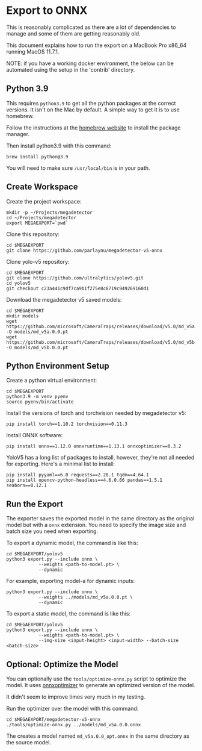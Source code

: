 # Export to ONNX

This is reasonably complicated as there are a lot of dependencies to manage and some of them are getting
reasonably old.

This document explains how to run the export on a MacBook Pro x86_64 running MacOS 11.7.1.

NOTE: if you have a working docker environment, the below can be automated using the setup in the 'contrib' directory.

## Python 3.9

This requires `python3.9` to get all the python packages at the correct versions. It isn't on the Mac by default.
A simple way to get it is to use homebrew.

Follow the instructions at the [homebrew website](https://brew.sh/) to install the package manager.

Then install python3.9 with this command:

    brew install python@3.9

You will need to make sure `/usr/local/bin` is in your path.

## Create Workspace

Create the project workspace:

    mkdir -p ~/Projects/megadetector
    cd ~/Projects/megadetector
    export MEGAEXPORT=`pwd`

Clone this repository:

    cd $MEGAEXPORT
    git clone https://github.com/parlaynu/megadetector-v5-onnx

Clone yolo-v5 repository:

    cd $MEGAEXPORT
    git clone https://github.com/ultralytics/yolov5.git
    cd yolov5
    git checkout c23a441c9df7ca9b1f275e8c8719c949269160d1

Download the megadetector v5 saved models:

    cd $MEGAEXPORT
    mkdir models
    wget https://github.com/microsoft/CameraTraps/releases/download/v5.0/md_v5a.0.0.pt -O models/md_v5a.0.0.pt
    wget https://github.com/microsoft/CameraTraps/releases/download/v5.0/md_v5b.0.0.pt -O models/md_v5b.0.0.pt

## Python Environment Setup

Create a python virtual environment:

    cd $MEGAEXPORT
    python3.9 -m venv pyenv
    source pyenv/bin/activate

Install the versions of torch and torchvision needed by megadetector v5:

    pip install torch==1.10.2 torchvision==0.11.3

Install ONNX software:

    pip install onnx==1.12.0 onnxruntime==1.13.1 onnxoptimizer==0.3.2

YoloV5 has a long list of packages to install, however, they're not all needed for exporting. Here's
a minimal list to install:

    pip install pyyaml==6.0 requests==2.28.1 tqdm==4.64.1
    pip install opencv-python-headless==4.6.0.66 pandas==1.5.1 seaborn==0.12.1

## Run the Export

The exporter saves the exported model in the same directory as the original model but with a `onnx` extension. 
You need to specify the image size and batch size you need when exporting.

To export a dynamic model, the command is like this:

    cd $MEGAEXPORT/yolov5
    python3 export.py --include onnx \
                --weights <path-to-model.pt> \
                --dynamic

For example, exporting model-a for dynamic inputs:

    python3 export.py --include onnx \
                --weights ../models/md_v5a.0.0.pt \
                --dynamic

To export a static model, the command is like this:

    cd $MEGAEXPORT/yolov5
    python3 export.py --include onnx \
                --weights <path-to-model.pt> \
                --img-size <input-height> <input-width> --batch-size <batch-size>


## Optional: Optimize the Model

You can optionally use the `tools/optimize-onnx.py` script to optimize the model. It uses
[onnxoptimizer](https://github.com/onnx/optimizer) to generate an optimized version of the model.

It didn't seem to improve times very much in my testing.

Run the optimizer over the model with this command:

    cd $MEGAEXPORT/megadetector-v5-onnx
    ./tools/optimize-onnx.py ../models/md_v5a.0.0.onnx

The creates a model named `md_v5a.0.0_opt.onnx` in the same directory as the source model.

